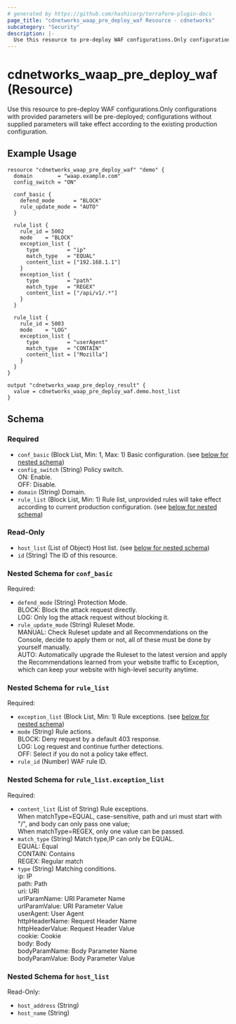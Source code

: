 ```yaml
---
# generated by https://github.com/hashicorp/terraform-plugin-docs
page_title: "cdnetworks_waap_pre_deploy_waf Resource - cdnetworks"
subcategory: "Security"
description: |-
  Use this resource to pre-deploy WAF configurations.Only configurations with provided parameters will be pre-deployed; configurations without supplied parameters will take effect according to the existing production configuration.
---
```


# cdnetworks_waap_pre_deploy_waf (Resource)

Use this resource to pre-deploy WAF configurations.Only configurations with provided parameters will be pre-deployed; configurations without supplied parameters will take effect according to the existing production configuration.

## Example Usage
```hcl
resource "cdnetworks_waap_pre_deploy_waf" "demo" {
  domain        = "waap.example.com"
  config_switch = "ON"

  conf_basic {
    defend_mode      = "BLOCK"
    rule_update_mode = "AUTO"
  }

  rule_list {
    rule_id = 5002
    mode    = "BLOCK"
    exception_list {
      type         = "ip"
      match_type   = "EQUAL"
      content_list = ["192.168.1.1"]
    }
    exception_list {
      type         = "path"
      match_type   = "REGEX"
      content_list = ["/api/v1/.*"]
    }
  }

  rule_list {
    rule_id = 5003
    mode    = "LOG"
    exception_list {
      type         = "userAgent"
      match_type   = "CONTAIN"
      content_list = ["Mozilla"]
    }
  }
}

output "cdnetworks_waap_pre_deploy_result" {
  value = cdnetworks_waap_pre_deploy_waf.demo.host_list
}
```

<!-- schema generated by tfplugindocs -->
## Schema

### Required

- `conf_basic` (Block List, Min: 1, Max: 1) Basic configuration. (see [below for nested schema](#nestedblock--conf_basic))
- `config_switch` (String) Policy switch.<br/>ON: Enable.<br/>OFF: Disable.
- `domain` (String) Domain.
- `rule_list` (Block List, Min: 1) Rule list, unprovided rules will take effect according to current production configuration. (see [below for nested schema](#nestedblock--rule_list))

### Read-Only

- `host_list` (List of Object) Host list. (see [below for nested schema](#nestedatt--host_list))
- `id` (String) The ID of this resource.

<a id="nestedblock--conf_basic"></a>
### Nested Schema for `conf_basic`

Required:

- `defend_mode` (String) Protection Mode.<br/>BLOCK: Block the attack request directly.<br/>LOG: Only log the attack request without blocking it.
- `rule_update_mode` (String) Ruleset Mode.<br/>MANUAL: Check Ruleset update and all Recommendations on the Console, decide to apply them or not, all of these must be done by yourself manually.<br/>AUTO: Automatically upgrade the Ruleset to the latest version and apply the Recommendations learned from your website traffic to Exception, which can keep your website with high-level security anytime.


<a id="nestedblock--rule_list"></a>
### Nested Schema for `rule_list`

Required:

- `exception_list` (Block List, Min: 1) Rule exceptions. (see [below for nested schema](#nestedblock--rule_list--exception_list))
- `mode` (String) Rule actions.<br/>BLOCK: Deny request by a default 403 response.<br/>LOG: Log request and continue further detections.<br/>OFF: Select if you do not a policy take effect.
- `rule_id` (Number) WAF rule ID.

<a id="nestedblock--rule_list--exception_list"></a>
### Nested Schema for `rule_list.exception_list`

Required:

- `content_list` (List of String) Rule exceptions.<br/>When matchType=EQUAL, case-sensitive, path and uri must start with "/", and body can only pass one value;<br/>When matchType=REGEX, only one value can be passed.
- `match_type` (String) Match type,IP can only be EQUAL.<br/>EQUAL: Equal<br/>CONTAIN: Contains<br/>REGEX: Regular match
- `type` (String) Matching conditions.<br/>ip: IP<br/>path: Path<br/>uri: URI<br/>urlParamName: URI Parameter Name<br/>urlParamValue: URI Parameter Value<br/>userAgent: User Agent<br/>httpHeaderName: Request Header Name<br/>httpHeaderValue: Request Header Value<br/>cookie: Cookie<br/>body: Body<br/>bodyParamName: Body Parameter Name<br/>bodyParamValue: Body Parameter Value



<a id="nestedatt--host_list"></a>
### Nested Schema for `host_list`

Read-Only:

- `host_address` (String)
- `host_name` (String)
